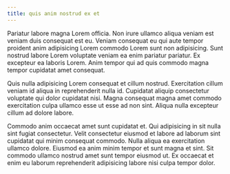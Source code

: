 ```yaml
---
title: quis anim nostrud ex et
---
```


Pariatur labore magna Lorem officia. Non irure ullamco aliqua veniam est veniam duis consequat est eu. Veniam consequat eu qui aute tempor proident anim adipisicing Lorem commodo Lorem sunt non adipisicing. Sunt nostrud labore Lorem voluptate veniam ea enim pariatur pariatur. Ex excepteur ea laboris Lorem. Anim tempor qui ad quis commodo magna tempor cupidatat amet consequat.

Quis nulla adipisicing Lorem consequat et cillum nostrud. Exercitation cillum veniam id aliqua in reprehenderit nulla id. Cupidatat aliquip consectetur voluptate qui dolor cupidatat nisi. Magna consequat magna amet commodo exercitation culpa ullamco esse ut esse ad non sint. Aliqua nulla excepteur cillum ad dolore labore.

Commodo anim occaecat amet sunt cupidatat et. Qui adipisicing in sit nulla sint fugiat consectetur. Velit consectetur eiusmod et labore ad laborum sint cupidatat qui minim consequat commodo. Nulla aliqua ea exercitation ullamco dolore. Eiusmod ea anim minim tempor et sunt magna et sint. Sit commodo ullamco nostrud amet sunt tempor eiusmod ut. Ex occaecat et enim eu laborum reprehenderit adipisicing labore nisi culpa tempor dolor.